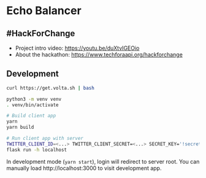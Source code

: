 # Echo Balancer

## #HackForChange

- Project intro video: https://youtu.be/duXtvIGEOio
- About the hackathon: https://www.techforaapi.org/hackforchange

## Development
```sh
curl https://get.volta.sh | bash

python3 -m venv venv
. venv/bin/activate

# Build client app
yarn
yarn build

# Run client app with server
TWITTER_CLIENT_ID=<...> TWITTER_CLIENT_SECRET=<...> SECRET_KEY='!secret' FLASK_ENV=development \
flask run -h localhost
```

In development mode (`yarn start`), login will redirect to server root.
You can manually load http://localhost:3000 to visit development app.

